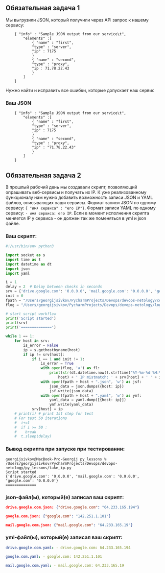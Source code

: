## Обязательная задача 1
Мы выгрузили JSON, который получили через API запрос к нашему сервису:
```
    { "info" : "Sample JSON output from our service\t",
        "elements" :[
            { "name" : "first",
            "type" : "server",
            "ip" : 7175 
            }
            { "name" : "second",
            "type" : "proxy",
            "ip : 71.78.22.43
            }
        ]
    }
```
  Нужно найти и исправить все ошибки, которые допускает наш сервис

### Ваш JSON

```
    { "info" : "Sample JSON output from our service\t",
        "elements" :[
            { "name" : "first",
            "type" : "server",
            "ip" : 7175 
            }
            { "name" : "second",
            "type" : "proxy",
            "ip" : "71.78.22.43"
            }
        ]
    }
```

## Обязательная задача 2
В прошлый рабочий день мы создавали скрипт, позволяющий опрашивать веб-сервисы и получать их IP. К уже реализованному функционалу нам нужно добавить возможность записи JSON и YAML файлов, описывающих наши сервисы. Формат записи JSON по одному сервису: `{ "имя сервиса" : "его IP"}`. Формат записи YAML по одному сервису: `- имя сервиса: его IP`. Если в момент исполнения скрипта меняется IP у сервиса - он должен так же поменяться в yml и json файле.

### Ваш скрипт:
```python
#!/usr/bin/env python3

import socket as s
import time as t
import datetime as dt
import json
import yaml

i = 1
delay = 2  # Delay between checks in seconds
srv = {'drive.google.com': '0.0.0.0', 'mail.google.com': '0.0.0.0', 'google.com': '0.0.0.0'}
init = 0
fpath = "/Users/georgijsivkov/PycharmProjects/Devops/devops-netology/configs/"  # path to configurations files
flog = "/Users/georgijsivkov/PycharmProjects/Devops/devops-netology/logs/error.log"  # path to log files

# start script workflow
print('Script started')
print(srv)
print('==============')

while 1 == 1:
    for host in srv:
        is_error = False
        ip = s.gethostbyname(host)
        if ip != srv[host]:
            if i == 1 and init != 1:
                is_error = True
                with open(flog, 'a') as fl:
                    print(str(dt.datetime.now().strftime("%Y-%m-%d %H:%M:%S")) + ' [ERROR] ' + str(
                        host) + ' IP mistmatch: ' + srv[host] + ' ' + ip, file=fl)
                with open(fpath + host + ".json", 'w') as jsf:
                    json_data = json.dumps({host: ip})
                    jsf.write(json_data)
                with open(fpath + host + ".yaml", 'w') as ymf:
                    yaml_data = yaml.dump([{host: ip}])
                    ymf.write(yaml_data)
            srv[host] = ip
    # print(i) # print 1st step for test
    # For test 50 iterations
    #  i+=1
    #  if i >= 50 :
    #    break
    #  t.sleep(delay)

```

### Вывод скрипта при запуске при тестировании:
```
georgijsivkov@MacBook-Pro-Georgij py_lessons % /Users/georgijsivkov/PycharmProjects/Devops/devops-netology/py_lessons/take_ip.py
Script started
{'drive.google.com': '0.0.0.0', 'mail.google.com': '0.0.0.0', 'google.com': '0.0.0.0'}
==============
```

### json-файл(ы), который(е) записал ваш скрипт:
```json
drive.google.com.json: {"drive.google.com": "64.233.165.194"}

google.com.json: {"google.com": "142.251.1.101"}

mail.google.com.json: {"mail.google.com": "64.233.165.19"}
```

### yml-файл(ы), который(е) записал ваш скрипт:
```yaml
drive.google.com.yaml: - drive.google.com: 64.233.165.194

google.com.yaml: - google.com: 142.251.1.101

mail.google.com.yaml: - mail.google.com: 64.233.165.19
```